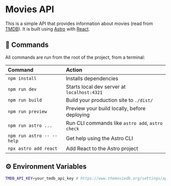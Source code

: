# Movies API

This is a simple API that provides information about movies (read from [TMDB](https://www.themoviedb.org/)). It is built using [Astro](https://astro.build/) with [React](https://reactjs.org/).

## 🧞 Commands

All commands are run from the root of the project, from a terminal:

| Command                   | Action                                           |
| :------------------------ | :----------------------------------------------- |
| `npm install`             | Installs dependencies                            |
| `npm run dev`             | Starts local dev server at `localhost:4321`      |
| `npm run build`           | Build your production site to `./dist/`          |
| `npm run preview`         | Preview your build locally, before deploying     |
| `npm run astro ...`       | Run CLI commands like `astro add`, `astro check` |
| `npm run astro -- --help` | Get help using the Astro CLI                     |
| `npx astro add react`     | Add React to the Astro project                  |

## ⚙️ Environment Variables

```bash
TMDB_API_KEY=your_tmdb_api_key # https://www.themoviedb.org/settings/api
```

